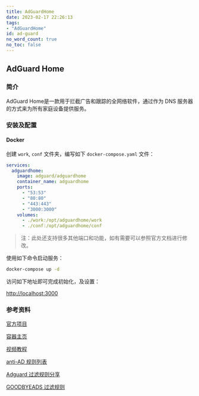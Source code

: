 ```yaml
---
title: AdGuardHome
date: 2023-02-17 22:26:13
tags:
- "AdGuardHome"
id: ad-guard
no_word_count: true
no_toc: false
---
```


## AdGuard Home

### 简介

AdGuard Home是一款用于拦截广告和跟踪的全网络软件，通过作为 DNS 服务器的方式来为所有家庭设备提供服务。

### 安装及配置

#### Docker

创建 `work`, `conf` 文件夹，编写如下 `docker-compose.yaml` 文件：

```yaml
services:
  adguardhome:
    image: adguard/adguardhome
    container_name: adguardhome
    ports:
      - "53:53"
      - "80:80"
      - "443:443"
      - "3000:3000"
    volumes:
      - ./work:/opt/adguardhome/work
      - ./conf:/opt/adguardhome/conf
```

> 注：此处还支持很多其他端口和功能，如有需要可以参照官方文档进行修改。

使用如下命令启动服务：

```bash
docker-compose up -d
```

访问如下地址即可完成初始化，及设置：

[http://localhost:3000](http://localhost:3000)

### 参考资料

[官方项目](https://github.com/AdguardTeam/AdGuardHome)

[容器主页](https://hub.docker.com/r/adguard/adguardhome)

[视频教程](https://www.bilibili.com/video/BV19B4y1s7n4)

[anti-AD 规则列表](https://github.com/privacy-protection-tools/anti-AD)

[Adguard 过滤规则分享](https://wsgzao.github.io/post/adguard/)

[GOODBYEADS 过滤规则](https://github.com/8680/GOODBYEADS)
